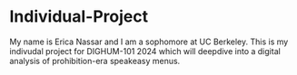 # Individual-Project
My name is Erica Nassar and I am a sophomore at UC Berkeley. This is my indivudal project for DIGHUM-101 2024 which will deepdive into a digital analysis of prohibition-era speakeasy menus.
